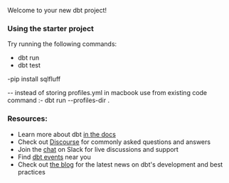 Welcome to your new dbt project!

### Using the starter project

Try running the following commands:
- dbt run
- dbt test

-pip install sqlfluff

-- instead of storing profiles.yml in macbook use from existing code
command :- dbt run --profiles-dir .




### Resources:
- Learn more about dbt [in the docs](https://docs.getdbt.com/docs/introduction)
- Check out [Discourse](https://discourse.getdbt.com/) for commonly asked questions and answers
- Join the [chat](https://community.getdbt.com/) on Slack for live discussions and support
- Find [dbt events](https://events.getdbt.com) near you
- Check out [the blog](https://blog.getdbt.com/) for the latest news on dbt's development and best practices
